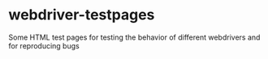 # webdriver-testpages
Some HTML test pages for testing the behavior of different webdrivers and for reproducing bugs
